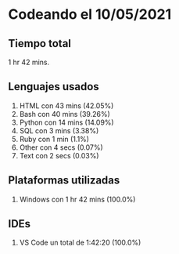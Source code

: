 # Codeando el 10/05/2021

## Tiempo total
1 hr 42 mins.

## Lenguajes usados
1. HTML con 43 mins (42.05%)
1. Bash con 40 mins (39.26%)
1. Python con 14 mins (14.09%)
1. SQL con 3 mins (3.38%)
1. Ruby con 1 min (1.1%)
1. Other con 4 secs (0.07%)
1. Text con 2 secs (0.03%)

## Plataformas utilizadas
1. Windows con 1 hr 42 mins (100.0%)

## IDEs
1. VS Code un total de 1:42:20 (100.0%)
